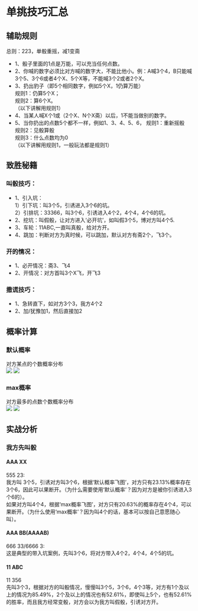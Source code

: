 ﻿# 单挑技巧汇总
## 辅助规则
总则：223，单骰重摇，减1变斋
- 1、骰子里面的1点是万能，可以充当任何点数。
- 2、你喊的数字必须比对方喊的数字大，不能比他小。例：A喊3个4，B只能喊3个5、3个6或者4个X、5个X等，不能喊3个2或者2个X。
- 3、扔出豹子（即5个相同数字，例如5个X，1仍算万能）   
 规则1：仍算5个X；   
 规则2：算6个X。   
（以下讲解用规则1）   
- 4、当某人喊X个1或（2个X、N个X斋）以后，1不能当做别的数字。
- 5、当你扔出的点数5个都不一样，例如1、3、4、5、6，
规则1：重新摇骰   
规则2：见骰算骰   
规则3：什么点数均为0   
 （以下讲解用规则1，一般玩法都是规则1）

## 致胜秘籍
### 叫骰技巧：
- 1、引入坑：   
1）引下坑：叫3个5，引诱进入3个6的坑。   
2）引排坑：33366，叫3个6，引诱进入4个2，4个4，4个6的坑。   
- 2、挖坑：叫假骰，让对方进入‘必开坑’，如叫假3个5，博对方叫4个5.
- 3、车轮：11ABC,一直叫真骰，给对方开。
- 4、跳加：判断对方为真时候，可以跳加，默认对方有斋2个，飞3个。

### 开的情况：
- 1、必开情况：斋3、飞4
- 2、开情况：对方首叫3个X飞，开飞3

### 撒谎技巧：
- 1、急转直下，如对方3个3，我方4个2
- 2、加/犹豫加1，然后直接加2

## 概率计算
### 默认概率
对方某点的个数概率分布   
![](https://github.com/joinbu/LiarsDice/blob/master/2.ONE%20VS%20ONE/%E7%B4%A0%E6%9D%90/ZAI_default.png)
![](https://github.com/joinbu/LiarsDice/blob/master/2.ONE%20VS%20ONE/%E7%B4%A0%E6%9D%90/FEI_default.png)   

### max概率
对方最多的点数个数概率分布   
![](https://github.com/joinbu/LiarsDice/blob/master/2.ONE%20VS%20ONE/%E7%B4%A0%E6%9D%90/ZAI_max.png)
![](https://github.com/joinbu/LiarsDice/blob/master/2.ONE%20VS%20ONE/%E7%B4%A0%E6%9D%90/FEI_max.png)   

## 实战分析
### 我方先叫骰
#### AAA XX
555 23:   
我方叫 3个5，引诱对方叫3个6，根据‘默认概率飞图’，对方只有23.13%概率存在3个6，因此可以果断开。（为什么需要使用‘默认概率’？因为对方是被你引诱进入3个6的）。   
如果对方叫4个4，根据‘max概率飞图’，对方只有20.63%的概率存在4个4，可以果断开。（为什么使用‘max概率’？因为叫4个的话，基本可以按自己意愿随心叫）。   
####  AAA BB(AAAAB)
666 33/6666 3:   
这是典型的带入坑案例，先叫3个6，将对方带入4个2，4个4，4个5的坑。
#### 11 ABC
11 356   
先叫3个3，根据对方的叫骰情况，慢慢叫3个5，3个6，4个3等，对方有1个及以上的情况为85.49%，2个及以上的情况也有52.61%，即使叫上5个，也有52.61%的胜率，而且我方经常变骰，对方会以为我方叫假骰，引诱对方开。

